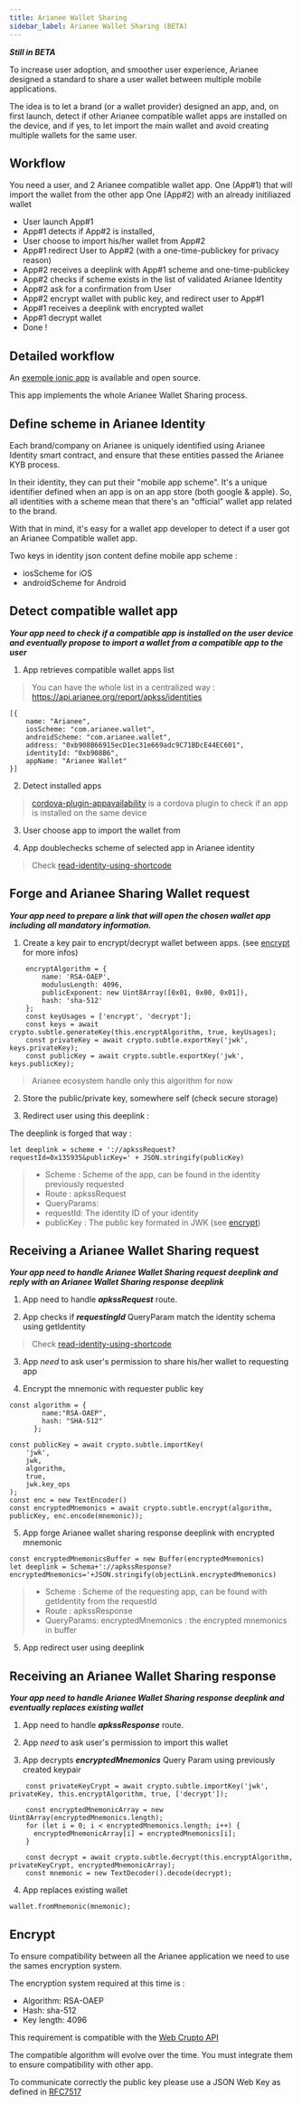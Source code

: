 ```yaml
---
title: Arianee Wallet Sharing
sidebar_label: Arianee Wallet Sharing (BETA)
---
```


***Still in BETA***

To increase user adoption, and smoother user experience, Arianee designed a standard to share a user wallet between multiple mobile applications.

The idea is to let a brand (or a wallet provider) designed an app, and, on first launch, detect if other Arianee compatible wallet apps are installed on the device, and if yes, to let import the main wallet and avoid creating multiple wallets for the same user.

## Workflow

You need a user, and 2 Arianee compatible wallet app.
One (App#1) that will import the wallet from the other app 
One (App#2) with an already initiliazed wallet  

* User launch App#1
* App#1 detects if App#2 is installed,  
* User choose to import his/her wallet from App#2
* App#1 redirect User to App#2 (with a one-time-publickey for privacy reason)
* App#2 receives a deeplink with App#1 scheme and one-time-publickey
* App#2 checks if scheme exists in the list of validated Arianee Identity
* App#2 ask for a confirmation from User
* App#2 encrypt wallet with public key, and redirect user to App#1
* App#1 receives a deeplink with encrypted wallet
* App#1 decrypt wallet 
* Done !

## Detailed workflow

An [exemple ionic app](https://github.com/Arianee/apkss-example/) is available and open source.

This app implements the whole Arianee Wallet Sharing process.


## Define scheme in Arianee Identity
Each brand/company on Arianee is uniquely identified using Arianee Identity smart contract, and ensure that these entities passed the Arianee KYB process.

In their identity, they can put their "mobile app scheme". It's a unique identifier defined when an app is on an app store (both google & apple).
So, all identities with a scheme mean that there's an "official" wallet app related to the brand.

With that in mind, it's easy for a wallet app developer to detect if a user got an Arianee Compatible wallet app.

Two keys in identity json content define mobile app scheme :
* iosScheme for iOS
* androidScheme for Android

## Detect compatible wallet app

***Your app need to check if a compatible app is installed on the user device and eventually propose to import a wallet from a compatible app to the user***

1. App retrieves compatible wallet apps list
>You can have the whole list in a centralized way : 
https://api.arianee.org/report/apkss/identities

```
[{
    name: "Arianee",
    iosScheme: "com.arianee.wallet",
    androidScheme: "com.arianee.wallet",
    address: "0xb908B66915ecD1ec31e669adc9C71BDcE44EC601",
    identityId: "0xb908B6",
    appName: "Arianee Wallet"
}]
```

2. Detect installed apps
> [cordova-plugin-appavailability](https://www.npmjs.com/package/cordova-plugin-appavailability) is a cordova plugin to check if an app is installed on the same device

3. User choose app to import the wallet from

4. App doublechecks scheme of selected app in Arianee identity 
> Check [read-identity-using-shortcode](/docs/arianee-js-identity#read-identity-using-shortcode)


## Forge and Arianee Sharing Wallet request

***Your app need to prepare a link that will open the chosen wallet app including all mandatory information.***

1. Create a key pair to encrypt/decrypt wallet between apps. (see [encrypt](#encrypt) for more infos)


```
    encryptAlgorithm = {
        name: 'RSA-OAEP',
        modulusLength: 4096,
        publicExponent: new Uint8Array([0x01, 0x00, 0x01]),
        hash: 'sha-512'
    };
    const keyUsages = ['encrypt', 'decrypt'];
    const keys = await crypto.subtle.generateKey(this.encryptAlgorithm, true, keyUsages);
    const privateKey = await crypto.subtle.exportKey('jwk', keys.privateKey);
    const publicKey = await crypto.subtle.exportKey('jwk', keys.publicKey);
```

> Arianee ecosystem handle only this algorithm for now

2. Store the public/private key, somewhere self (check secure storage)

3. Redirect user using this deeplink :
 
The deeplink is forged that way :
 
```
let deeplink = scheme + '://apkssRequest?requestId=0x135935&publicKey=' + JSON.stringify(publicKey)
```
> * Scheme : Scheme of the app, can be found in the identity previously requested
> * Route : apkssRequest
> * QueryParams:
>  * requestId: The identity ID of your identity
>  * publicKey : The public key formated in JWK (see [encrypt](#encrypt)) 



## Receiving a Arianee Wallet Sharing request

***Your app need to handle Arianee Wallet Sharing request deeplink and reply with an Arianee Wallet Sharing response deeplink***

1. App need to handle ***apkssRequest*** route.

2. App checks if ***requestingId*** QueryParam match the identity schema using getIdentity 
> Check [read-identity-using-shortcode](/docs/arianee-js-identity#read-identity-using-shortcode) 




3. App *need* to ask user's permission to share his/her wallet to requesting app

4. Encrypt the mnemonic with requester public key

```
const algorithm = {
        name:"RSA-OAEP",
        hash: "SHA-512"
      };

const publicKey = await crypto.subtle.importKey(
    'jwk',
    jwk,
    algorithm,
    true,
    jwk.key_ops
);
const enc = new TextEncoder()
const encryptedMnemonics = await crypto.subtle.encrypt(algorithm, publicKey, enc.encode(mnemonic));
```

5. App forge Arianee wallet sharing response deeplink with encrypted mnemonic

```
const encryptedMnemonicsBuffer = new Buffer(encryptedMnemonics)
let deeplink = Schema+'://apkssResponse?encryptedMnemonics='+JSON.stringify(objectLink.encryptedMnemonics)
```
> * Scheme : Scheme of the requesting app, can be found with getIdentity from the requestId 
> * Route : apkssResponse
> * QueryParams: encryptedMnemonics : the encrypted mnemonics in buffer



5. App redirect user using deeplink


## Receiving an Arianee Wallet Sharing response

***Your app need to handle Arianee Wallet Sharing response deeplink and eventually replaces existing wallet***

1. App need to handle ***apkssResponse*** route.

2. App *need* to ask user's permission to import this wallet 

3. App decrypts ***encryptedMnemonics*** Query Param using previously created keypair
```    
    const privateKeyCrypt = await crypto.subtle.importKey('jwk', privateKey, this.encryptAlgorithm, true, ['decrypt']);

    const encryptedMnemonicArray = new Uint8Array(encryptedMnemonics.length);
    for (let i = 0; i < encryptedMnemonics.length; i++) {
      encryptedMnemonicArray[i] = encryptedMnemonics[i];
    }

    const decrypt = await crypto.subtle.decrypt(this.encryptAlgorithm, privateKeyCrypt, encryptedMnemonicArray);
    const mnemonic = new TextDecoder().decode(decrypt);
```

4. App replaces existing wallet
```
wallet.fromMnemonic(mnemonic);
```
 
## Encrypt <a id="encrypt"></a> 

To ensure compatibility between all the Arianee application we need to use the sames encryption system.

The encryption system required at this time is :
* Algorithm: RSA-OAEP
* Hash: sha-512
* Key length: 4096

This requirement is compatible with the [Web Crupto API](https://developer.mozilla.org/en-US/docs/Web/API/Web_Crypto_API)

The compatible algorithm will evolve over the time. You must integrate them to ensure compatibility with other app.

To communicate correctly the public key please use a JSON Web Key as defined in [RFC7517](https://tools.ietf.org/html/rfc7517)

